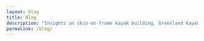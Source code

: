 ```yaml
---
layout: blog
title: Blog
description: "Insights on skin-on-frame kayak building, Greenland kayak construction techniques, paddling safety, and kayak care. Follow my workshop projects and kayak adventures."
permalink: /blog/
---
```

